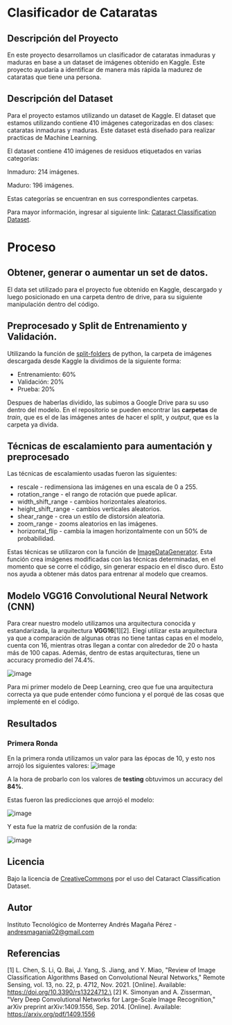 # Clasificador de Cataratas
## Descripción del Proyecto
En este proyecto desarrollamos un clasificador de cataratas inmaduras y maduras en base a un dataset de imágenes obtenido en Kaggle. Este proyecto ayudaría a identificar de manera más rápida la madurez de cataratas que tiene una persona.

## Descripción del Dataset
Para el proyecto estamos utilizando un dataset de Kaggle. El dataset que estamos utilizando contiene 410 imágenes categorizadas en dos clases: cataratas inmaduras y maduras. Este dataset está diseñado para realizar practicas de Machine Learning.

El dataset contiene 410 imágenes de residuos etiquetados en varias categorías:

Inmaduro: 214 imágenes.

Maduro: 196 imágenes.

Estas categorías se encuentran en sus correspondientes carpetas.

Para mayor información, ingresar al siguiente link: [Cataract Classification Dataset](https://www.kaggle.com/datasets/akshayramakrishnan28/cataract-classification-dataset).

# Proceso
## Obtener, generar o aumentar un set de datos.
El data set utilizado para el proyecto fue obtenido en Kaggle, descargado y luego posicionado en una carpeta dentro de drive, para su siguiente manipulación dentro del código.

## Preprocesado y Split de Entrenamiento y Validación.
Utilizando la función de [split-folders](https://pypi.org/project/split-folders/) de python, la carpeta de imágenes descargada desde Kaggle la dividimos de la siguiente forma:

* Entrenamiento: 60%
* Validación: 20%
* Prueba: 20%

Despues de haberlas dividido, las subimos a Google Drive para su uso dentro del modelo. En el repositorio se pueden encontrar las **carpetas** de *train*, que es el de las imágenes antes de hacer el split, y *output*, que es la carpeta ya divida.

## Técnicas de escalamiento para aumentación y preprocesado
Las técnicas de escalamiento usadas fueron las siguientes:

- rescale - redimensiona las imágenes en una escala de 0 a 255.
- rotation_range - el rango de rotación que puede aplicar.
- width_shift_range - cambios horizontales aleatorios.
- height_shift_range - cambios verticales aleatorios.
- shear_range - crea un estilo de distorsión aleatoria.
- zoom_range - zooms aleatorios en las imágenes.
- horizontal_flip - cambia la imagen horizontalmente con un 50% de probabilidad.

Estas técnicas se utilizaron con la función de [ImageDataGenerator](https://www.tensorflow.org/api_docs/python/tf/keras/preprocessing/image/ImageDataGenerator). Esta función crea imágenes modificadas con las técnicas determinadas, en el momento que se corre el código, sin generar espacio en el disco duro. Esto nos ayuda a obtener más datos para entrenar al modelo que creamos.

## Modelo VGG16 Convolutional Neural Network (CNN)
Para crear nuestro modelo utilizamos una arquitectura conocida y estandarizada, la arquitectura **VGG16**[1][2]. Elegí utilizar esta arquitectura ya que a comparación de algunas otras no tiene tantas capas en el modelo, cuenta con 16, mientras otras llegan a contar con alrededor de 20 o hasta más de 100 capas. Además, dentro de estas arquitecturas, tiene un accuracy promedio del 74.4%. 

![image](https://github.com/AndresMaganaPerez/Aplicaciones-Avanzadas-Ciencias-Computacionales/assets/88801753/bd153ce4-5031-4ce5-8184-30ff6f362cbd)

Para mi primer modelo de Deep Learning, creo que fue una arquitectura correcta ya que pude entender cómo funciona y el porqué de las cosas que implementé en el código.

## Resultados
### Primera Ronda
En la primera ronda utilizamos un valor para las épocas de 10, y esto nos arrojó los siguientes valores:
![image](https://github.com/AndresMaganaPerez/Aplicaciones-Avanzadas-Ciencias-Computacionales/assets/88801753/06359d1b-a0e3-475d-8fd5-d3302a7c9451)

A la hora de probarlo con los valores de **testing** obtuvimos un accuracy del **84%**.

Estas fueron las predicciones que arrojó el modelo:

![image](https://github.com/AndresMaganaPerez/Aplicaciones-Avanzadas-Ciencias-Computacionales/assets/88801753/f9073ac0-314b-4e6a-979b-94e2581656bb)

Y esta fue la matriz de confusión de la ronda:

![image](https://github.com/AndresMaganaPerez/Aplicaciones-Avanzadas-Ciencias-Computacionales/assets/88801753/93c14fb2-3563-4688-a580-b0596443cf7a)


## Licencia
Bajo la licencia de [CreativeCommons](https://creativecommons.org/licenses/by-sa/4.0/) por el uso del Cataract Classification Dataset.

## Autor
Instituto Tecnológico de Monterrey
Andrés Magaña Pérez - andresmagania02@gmail.com

## Referencias
[1] L. Chen, S. Li, Q. Bai, J. Yang, S. Jiang, and Y. Miao, "Review of Image Classification Algorithms Based on Convolutional Neural Networks," Remote Sensing, vol. 13, no. 22, p. 4712, Nov. 2021. [Online]. Available: https://doi.org/10.3390/rs13224712.\
[2] K. Simonyan and A. Zisserman, "Very Deep Convolutional Networks for Large-Scale Image Recognition," arXiv preprint arXiv:1409.1556, Sep. 2014. [Online]. Available: https://arxiv.org/pdf/1409.1556
